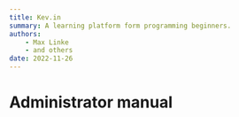 ```yaml
---
title: Kev.in
summary: A learning platform form programming beginners.
authors:
    - Max Linke
    - and others
date: 2022-11-26
---
```


# Administrator manual